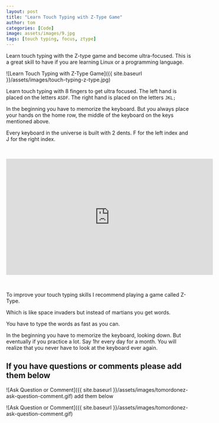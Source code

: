 ```yaml
---
layout: post
title: "Learn Touch Typing with Z-Type Game"
author: tom
categories: [Code]
image: assets/images/9.jpg
tags: [touch typing, focus, ztype]
---
```


Learn touch typing with the Z-type game and become ultra-focused. This is a great skill to have if you are learning Linux or a programming language.

![Learn Touch Typing with Z-Type Game]({{ site.baseurl }}/assets/images/touch-typing-z-type.jpg)

Learn touch typing with 8 fingers to get ultra focused. The left hand is placed on the letters `ASDF`. The right hand is placed on the letters `JKL;`

In the beginning you have to memorize the keyboard. But you always place your hands on the home row, the middle of the keyboard on the keys mentioned above.

Every keyboard in the universe is built with 2 dents. F for the left index and J for the right index.

<p>&nbsp;</p>

<div class="videoWrapper">
	<iframe width="560" height="315" src="https://www.youtube.com/embed/9cyMVovm8bE?rel=0&amp;controls=0&amp;showinfo=0" frameborder="0" allowfullscreen></iframe>
</div>

<p>&nbsp;</p>

To improve your touch typing skills I recommend playing a game called Z-Type.

Which is like space invaders but instead of martians you get words.

You have to type the words as fast as you can.

In the beginning you have to memorize the keyboard, looking down. But eventually if you practice a lot. Say 1hr every day for a month. You will realize that you never have to look at the keyboard ever again.

## If you have questions or comments please add them below

![Ask Question or Comment]({{ site.baseurl }}/assets/images/tomordonez-ask-question-comment.gif)
add them below

![Ask Question or Comment]({{ site.baseurl }}/assets/images/tomordonez-ask-question-comment.gif)
